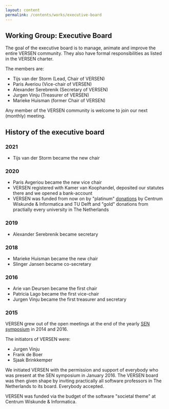 ```yaml
---
layout: content
permalink: /contents/works/executive-board
---
```


## Working Group: Executive Board

The goal of the executive board is to manage, animate and improve the entire VERSEN community. They also have formal responsibilities as 
listed in the VERSEN charter. 

The members are:
* Tijs van der Storm (Lead, Chair of VERSEN)
* Paris Averiou (Vice-chair of VERSEN)
* Alexander Serebrenik (Secretary of VERSEN)
* Jurgen Vinju (Treasurer of VERSEN)
* Marieke Huisman (former Chair of VERSEN)

Any member of the VERSEN community is welcome to join our next (monthly) meeting.

## History of the executive board

### 2021

* Tijs van der Storm became the new chair

### 2020

* Paris Avgeriou became the new vice chair
* VERSEN registered with Kamer van Koophandel, deposited our statutes there and we opened a bank-account
* VERSEN was funded from now on by "platinum" [donations](/contents/sponsors) by Centrum Wiskunde & Informatica and TU Delft and "gold" donations from practially every university in The Netherlands

### 2019

* Alexander Serebrenik became secretary

### 2018

* Marieke Huisman became the new chair
* Slinger Jansen became co-secretary 

### 2016

* Arie van Deursen became the first chair
* Patricia Lago became the first vice-chair 
* Jurgen Vinju became the first treasurer and secretary 

### 2015

VERSEN grew out of the open meetings at the end of the yearly [SEN symposium](/contents/works/symposium) in 2014 and 2016.

The initiators of VERSEN were:

* Jurgen Vinju 
* Frank de Boer
* Sjaak Brinkkemper

We initiated VERSEN with the permission and support of everybody who was present at the SEN symposium in January 2016. The VERSEN board was then given shape by inviting practically all software professors in The Netherlands to its board. Everybody accepted.

VERSEN was funded via the budget of the software "societal theme" at Centrum Wiskunde & Informatica.
